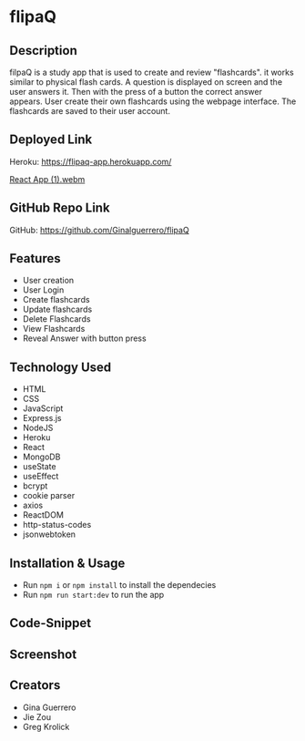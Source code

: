 
# flipaQ

## Description
filpaQ is a study app that is used to create and review "flashcards". it works similar to physical flash cards. A question is displayed on screen and the user answers it. Then with the press of a button the correct answer appears. User create their own flashcards using the webpage interface. The flashcards are saved to their user account.

## Deployed Link
Heroku: https://flipaq-app.herokuapp.com/

[React App (1).webm](https://user-images.githubusercontent.com/112473624/207942657-24835485-9b27-4536-bb45-7e92da9b897d.webm)

## GitHub Repo Link
GitHub: https://github.com/Ginalguerrero/flipaQ


## Features
- User creation
- User Login
- Create flashcards
- Update flashcards
- Delete Flashcards
- View Flashcards
- Reveal Answer with button press

## Technology Used
- HTML
- CSS
- JavaScript
- Express.js
- NodeJS
- Heroku
- React
- MongoDB
- useState
- useEffect
- bcrypt
- cookie parser
- axios
- ReactDOM
- http-status-codes
- jsonwebtoken

## Installation & Usage
- Run `npm i` or `npm install` to install the dependecies
- Run `npm run start:dev` to run the app

## Code-Snippet

## Screenshot

## Creators
- Gina Guerrero
- Jie Zou
- Greg Krolick
